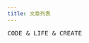 ```yaml
---
title: 文章列表
---
```


<div bg-white border-b border-light-700 py-20 px-6 md:px-12>
  <div relative w-full max-w-6xl mx-auto>
    <samp class="text-xl font-medium">CODE & LIFE & CREATE</samp>
    <div class="cross-pattern-bg absolute -top-12 -bottom-12 left-32 right-0 opacity-20"></div>
  </div>
</div>

<PostList />

